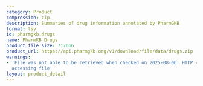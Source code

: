 ```yaml
---
category: Product
compression: zip
description: Summaries of drug information annotated by PharmGKB
format: tsv
id: pharmgkb.drugs
name: PharmKB Drugs
product_file_size: 717666
product_url: https://api.pharmgkb.org/v1/download/file/data/drugs.zip
warnings:
- 'File was not able to be retrieved when checked on 2025-08-06: HTTP 429 error when
  accessing file'
layout: product_detail
---
```

